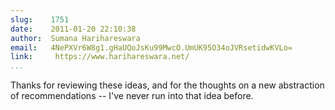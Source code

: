```yaml
---
slug:    1751
date:    2011-01-20 22:10:38
author:  Sumana Harihareswara
email:   4NePXVr6W8g1.gHaUQoJsKu99MwcO.UmUK95O34oJVRsetidwKVLo=
link:     https://www.harihareswara.net/
...
```


Thanks for reviewing these ideas, and for the thoughts on a new
abstraction of recommendations -- I've never run into that idea
before.
